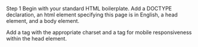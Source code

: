 Step 1
Begin with your standard HTML boilerplate. Add a DOCTYPE declaration, an html element specifying this page is in English, a head element, and a body element.

Add a <meta> tag with the appropriate charset and a <meta> tag for mobile responsiveness within the head element.
<!DOCTYPE html>
<html lang="en">
  <head>
    <meta charset="UTF-8">
    <meta name="viewport" content="width=device-width, initial-scale=1.0">
    <link href="">
  </head>
  <body></body>
</html>

